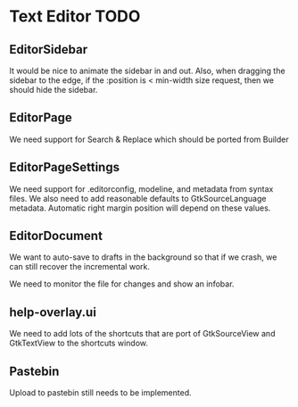 # Text Editor TODO

## EditorSidebar

It would be nice to animate the sidebar in and out. Also, when dragging
the sidebar to the edge, if the :position is < min-width size request,
then we should hide the sidebar.

## EditorPage

We need support for Search & Replace which should be ported from Builder

## EditorPageSettings

We need support for .editorconfig, modeline, and metadata from syntax files.
We also need to add reasonable defaults to GtkSourceLanguage metadata.
Automatic right margin position will depend on these values.

## EditorDocument

We want to auto-save to drafts in the background so that if we crash, we
can still recover the incremental work.

We need to monitor the file for changes and show an infobar.

## help-overlay.ui

We need to add lots of the shortcuts that are port of GtkSourceView and
GtkTextView to the shortcuts window.

## Pastebin

Upload to pastebin still needs to be implemented.
